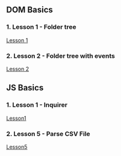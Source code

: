 ## DOM Basics

### 1. Lesson 1 - Folder tree

[Lesson 1](https://vkabish.github.io/js-school/dom-basics/lesson1/)

### 2. Lesson 2 - Folder tree with events

[Lesson 2](https://vkabish.github.io/js-school/dom-basics/lesson2/)

## JS Basics

### 1. Lesson 1 - Inquirer

[Lesson1](https://vkabish.github.io/js-school/js-basics/lesson1/)

### 2. Lesson 5 - Parse CSV File

[Lesson5](https://vkabish.github.io/js-school/js-basics/lesson5/)

